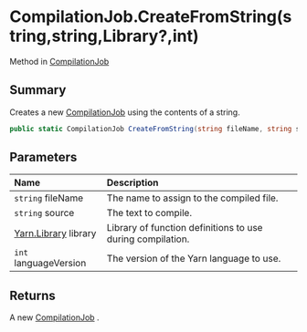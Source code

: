 # CompilationJob.CreateFromString(string,string,Library?,int)

Method in [CompilationJob](/docs/api/csharp/yarn.compiler.compilationjob.md)

## Summary


Creates a new  <a href="yarn.compiler.compilationjob.md">CompilationJob</a>  using the contents of a
string.


```csharp
public static CompilationJob CreateFromString(string fileName, string source, Library? library = null, int languageVersion = Project.CurrentProjectFileVersion)
```

## Parameters

|Name|Description|
|:---|:---|
|`string` fileName|The name to assign to the compiled file.|
|`string` source|The text to compile.|
|[Yarn.Library](/docs/api/csharp/yarn.library.md) library|Library of function definitions to use during compilation.|
|`int` languageVersion|The version of the Yarn language to use.|

## Returns

A new  <a href="yarn.compiler.compilationjob.md">CompilationJob</a> .

